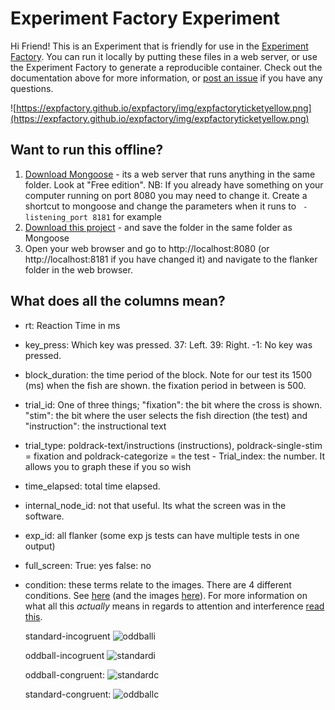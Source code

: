 # Experiment Factory Experiment

Hi Friend! This is an Experiment that is friendly for use in the [Experiment Factory](https://expfactory.github.io/expfactory). You can run it locally by putting these files in a web server, or use the Experiment Factory to generate a reproducible container. Check out the documentation above for more information, or [post an issue](https://www.github.com/expfactory/expfactory/issues) if you have any questions.

![https://expfactory.github.io/expfactory/img/expfactoryticketyellow.png](https://expfactory.github.io/expfactory/img/expfactoryticketyellow.png)


## Want to run this offline?

1. [Download Mongoose](https://cesanta.com/binary.html) - its a web server that runs anything in the same folder. Look at "Free edition". NB: If you already have something on your computer running on port 8080 you may need to change it. Create a shortcut to mongoose and change the parameters when it runs to ` -listening_port 8181` for example
2. [Download this project](https://codeload.github.com/AceCentre/flanker-children/zip/master) - and save the folder in the same folder as Mongoose
3. Open your web browser and go to http://localhost:8080 (or http://localhost:8181 if you have changed it) and navigate to the flanker folder in the web browser.

## What does all the columns mean?

- rt: Reaction Time in ms
- key_press: Which key was pressed. 37: Left. 39: Right. -1: No key was pressed.
- block_duration: the time period of the block. Note for our test its 1500 (ms) when the fish are shown. the fixation period in between is 500. 
- trial_id: One of three things; "fixation": the bit where the cross is shown. "stim": the bit where the user selects the fish direction (the test) and "instruction": the instructional text
- trial_type: poldrack-text/instructions (instructions), poldrack-single-stim = fixation and poldrack-categorize = the test - Trial_index: the number. It allows you to graph these if you so wish
- time_elapsed: total time elapsed.
- internal_node_id: not that useful. Its what the screen was in the software.
- exp_id: all flanker (some exp js tests can have multiple tests in one output)
- full_screen: True: yes false: no
- condition: these terms relate to the images. There are 4 different conditions. See [here](https://github.com/AceCentre/flanker-children/blob/master/experiment.js#L60 ) (and the images [here](https://github.com/AceCentre/flanker-children/tree/master/images)). For more information on what all this *actually* means in regards to attention and interference [read this](http://dx.doi.org/10.1016/j.neuropsychologia.2014.10.002).

   standard-incogruent ![oddballi](https://raw.githubusercontent.com/AceCentre/flanker-children/master/images/llrll.png)

   oddball-incogruent ![standardi](https://raw.githubusercontent.com/AceCentre/flanker-children/master/images/rrlrr.png)

   oddball-congruent: ![standardc](https://raw.githubusercontent.com/AceCentre/flanker-children/master/images/rrrrr.png)

   standard-congruent: ![oddballc](https://raw.githubusercontent.com/AceCentre/flanker-children/master/images/lllll.png)

